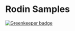 # Rodin Samples

[![Greenkeeper badge](https://badges.greenkeeper.io/RodinJS/Rodin-Samples.svg)](https://greenkeeper.io/)
